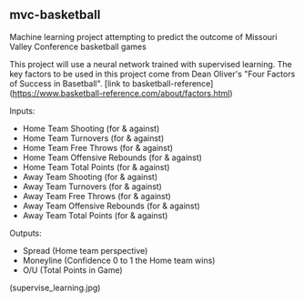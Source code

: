 ## mvc-basketball
Machine learning project attempting to predict the outcome of Missouri Valley Conference basketball games

This project will use a neural network trained with supervised learning. The key factors to be used in this project come from Dean Oliver's "Four Factors of Success in Basetball".
[link to basketball-reference] (https://www.basketball-reference.com/about/factors.html)

Inputs:
* Home Team Shooting (for & against)
* Home Team Turnovers (for & against)
* Home Team Free Throws (for & against)
* Home Team Offensive Rebounds (for & against)
* Home Team Total Points (for & against)
* Away Team Shooting (for & against)
* Away Team Turnovers (for & against)
* Away Team Free Throws (for & against)
* Away Team Offensive Rebounds (for & against)
* Away Team Total Points (for & against)

Outputs: 
* Spread (Home team perspective)
* Moneyline (Confidence 0 to 1 the Home team wins)
* O/U (Total Points in Game)

(supervise_learning.jpg)